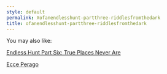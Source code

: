 ```yaml
---
style: default
permalink: Xofanendlesshunt-partthree-riddlesfromthedark
title: ofanendlesshunt-partthree-riddlesfromthedark
---
```

You may also like:

[Endless Hunt Part Six: True Places Never Are](http://scp-wiki.net/ofanendlesshunt-partsix-trueplacesneverare)

[Ecce Perago](http://scp-wiki.net/ecceperago)
